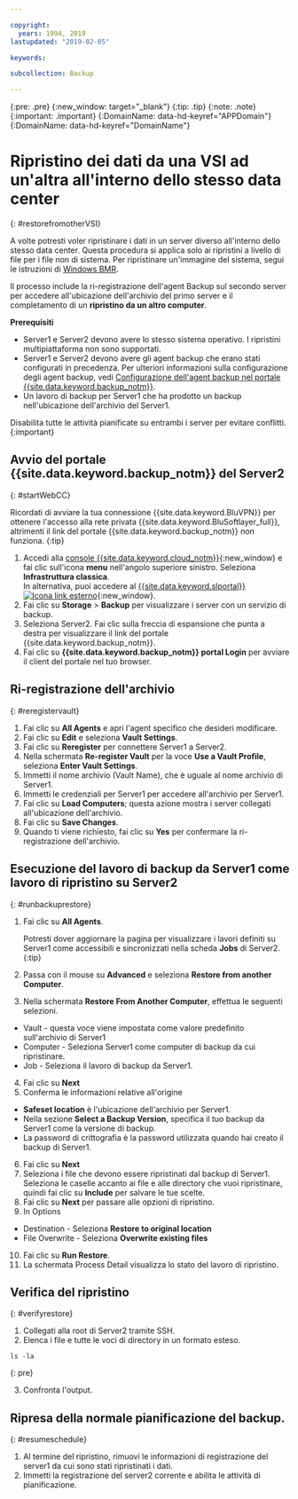```yaml
---

copyright:
  years: 1994, 2019
lastupdated: "2019-02-05"

keywords:

subcollection: Backup

---
```

{:pre: .pre}
{:new_window: target="_blank"}
{:tip: .tip}
{:note: .note}
{:important: .important}
{:DomainName: data-hd-keyref="APPDomain"}
{:DomainName: data-hd-keyref="DomainName"}

# Ripristino dei dati da una VSI ad un'altra all'interno dello stesso data center
{: #restorefromotherVSI}

A volte potresti voler ripristinare i dati in un server diverso all'interno dello stesso data center. Questa procedura si applica solo ai ripristini a livello di file per i file non di sistema. Per ripristinare un'immagine del sistema, segui le istruzioni di [Windows BMR](/docs/infrastructure/Backup?topic=Backup-restoreBMR).

Il processo include la ri-registrazione dell'agent Backup sul secondo server per accedere all'ubicazione dell'archivio del primo server e il completamento di un **ripristino da un altro computer**.

**Prerequisiti**

- Server1 e Server2 devono avere lo stesso sistema operativo. I ripristini multipiattaforma non sono supportati.
- Server1 e Server2 devono avere gli agent backup che erano stati configurati in precedenza. Per ulteriori informazioni sulla configurazione degli agent backup, vedi [Configurazione dell'agent backup nel portale {{site.data.keyword.backup_notm}}](/docs/infrastructure/Backup?topic=Backup-gettingstarted#getting-started).
- Un lavoro di backup per Server1 che ha prodotto un backup nell'ubicazione dell'archivio del Server1.

Disabilita tutte le attività pianificate su entrambi i server per evitare conflitti.
{:important}

## Avvio del portale {{site.data.keyword.backup_notm}} del Server2
{: #startWebCC}

Ricordati di avviare la tua connessione {{site.data.keyword.BluVPN}} per ottenere l'accesso alla rete privata {{site.data.keyword.BluSoftlayer_full}}, altrimenti il link del portale {{site.data.keyword.backup_notm}} non funziona.
{:tip}

1. Accedi alla [console {{site.data.keyword.cloud_notm}}](https://{DomainName}/){:new_window} e fai clic sull'icona **menu** nell'angolo superiore sinistro. Seleziona **Infrastruttura classica**. <br/>
   In alternativa, puoi accedere al [{{site.data.keyword.slportal}} ![Icona link esterno](../../icons/launch-glyph.svg "Icona link esterno")](https://control.softlayer.com/){:new_window}.
2. Fai clic su **Storage** > **Backup** per visualizzare i server con un servizio di backup.
3. Seleziona Server2. Fai clic sulla freccia di espansione che punta a destra per visualizzare il link del portale {{site.data.keyword.backup_notm}}.
4. Fai clic su **{{site.data.keyword.backup_notm}} portal Login** per avviare il client del portale nel tuo browser.

## Ri-registrazione dell'archivio
{: #reregistervault}

1. Fai clic su **All Agents** e apri l'agent specifico che desideri modificare.
2. Fai clic su **Edit** e seleziona **Vault Settings**.
3. Fai clic su **Reregister** per connettere Server1 a Server2.
4. Nella schermata **Re-register Vault** per la voce **Use a Vault Profile**, seleziona **Enter Vault Settings**.
5. Immetti il nome archivio (Vault Name), che è uguale al nome archivio di Server1.
6. Immetti le credenziali per Server1 per accedere all'archivio per Server1.
7. Fai clic su **Load Computers**; questa azione mostra i server collegati all'ubicazione dell'archivio.
8. Fai clic su **Save Changes**.
9. Quando ti viene richiesto, fai clic su **Yes** per confermare la ri-registrazione dell'archivio.

## Esecuzione del lavoro di backup da Server1 come lavoro di ripristino su Server2
{: #runbackuprestore}

1. Fai clic su **All Agents**.

   Potresti dover aggiornare la pagina per visualizzare i lavori definiti su Server1 come accessibili e sincronizzati nella scheda **Jobs** di Server2.
   {:tip}
2. Passa con il mouse su **Advanced** e seleziona **Restore from another Computer**.
3. Nella schermata **Restore From Another Computer**, effettua le seguenti selezioni.
  - Vault - questa voce viene impostata come valore predefinito sull'archivio di Server1
  - Computer - Seleziona Server1 come computer di backup da cui ripristinare.
  - Job - Seleziona il lavoro di backup da Server1.
4. Fai clic su **Next**
5. Conferma le informazioni relative all'origine
  - **Safeset location** è l'ubicazione dell'archivio per Server1.
  - Nella sezione **Select a Backup Version**, specifica il tuo backup da Server1 come la versione di backup.
  - La password di crittografia è la password utilizzata quando hai creato il backup di Server1.
6. Fai clic su **Next**
7. Seleziona i file che devono essere ripristinati dal backup di Server1. Seleziona le caselle accanto ai file e alle directory che vuoi ripristinare, quindi fai clic su **Include** per salvare le tue scelte.
8. Fai clic su **Next** per passare alle opzioni di ripristino.
9. In Options
  - Destination - Seleziona **Restore to original location**
  - File Overwrite - Seleziona **Overwrite existing files**
10. Fai clic su **Run Restore**.
11. La schermata Process Detail visualizza lo stato del lavoro di ripristino.


## Verifica del ripristino
{: #verifyrestore}

1. Collegati alla root di Server2 tramite SSH.
2. Elenca i file e tutte le voci di directory in un formato esteso.
  ```
  ls -la
  ```
  {: pre}

3. Confronta l'output.

## Ripresa della normale pianificazione del backup.
{: #resumeschedule}

1. Al termine del ripristino, rimuovi le informazioni di registrazione del server1 da cui sono stati ripristinati i dati.
2. Immetti la registrazione del server2 corrente e abilita le attività di pianificazione.
